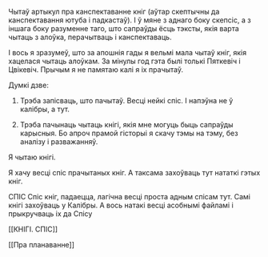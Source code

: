 Чытаў артыкул пра канспектаванне кніг (аўтар скептычны да канспектавання ютуба і падкастаў). І ў мяне з аднаго боку скепсіс, а з іншага боку разуменне таго, што сапраўды ёсць тэксты, якія варта чытаць з алоўка, перачытваць і канспектаваць. 

І вось я зразумеў, што за апошнія гады я вельмі мала чытаў кніг, якія хацелася чытаць алоўкам. За мінулы год гэта былі толькі Пяткевіч і Цвікевіч. Прычым я не памятаю калі я іх прачытаў.

Думкі дзве:
1. Трэба запісваць, што пачытаў. Весці нейкі спіс. І напэўна не ў калібры, а тут.

2. Трэба пачынаць чытаць кнігі, якія мне могуць быць сапраўды карысныя. Бо апроч прамой гісторыі я скачу тэмы на тэму, без аналізу і разважанняў.




Я чытаю кнігі.

Я хачу весці спіс прачытаных кніг. А таксама захоўваць тут нататкі гэтых кніг.

СПІС
Спіс кніг, падаецца, лагічна весці проста адным спісам тут.
Самі кнігі захоўваць у Калібры.
А вось натакі весці асобнымі файламі і прыкручваць іх да Спісу

[[КНІГІ. СПІС]]


[[Пра планаванне]]
